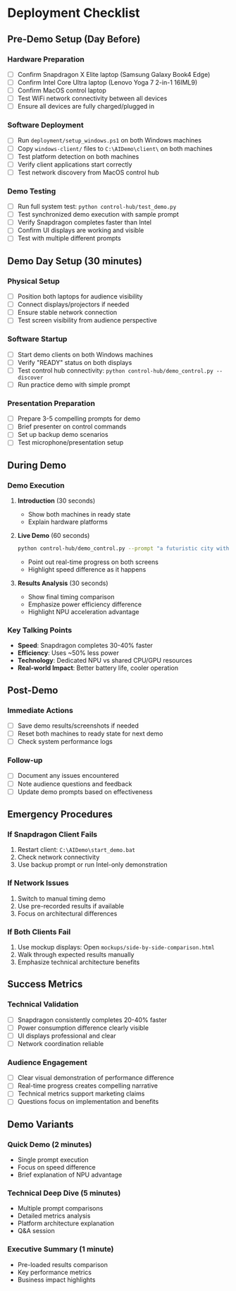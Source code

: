 # Deployment Checklist

## Pre-Demo Setup (Day Before)

### Hardware Preparation
- [ ] Confirm Snapdragon X Elite laptop (Samsung Galaxy Book4 Edge) 
- [ ] Confirm Intel Core Ultra laptop (Lenovo Yoga 7 2-in-1 16IML9)
- [ ] Confirm MacOS control laptop
- [ ] Test WiFi network connectivity between all devices
- [ ] Ensure all devices are fully charged/plugged in

### Software Deployment
- [ ] Run `deployment/setup_windows.ps1` on both Windows machines
- [ ] Copy `windows-client/` files to `C:\AIDemo\client\` on both machines
- [ ] Test platform detection on both machines
- [ ] Verify client applications start correctly
- [ ] Test network discovery from MacOS control hub

### Demo Testing
- [ ] Run full system test: `python control-hub/test_demo.py`
- [ ] Test synchronized demo execution with sample prompt
- [ ] Verify Snapdragon completes faster than Intel
- [ ] Confirm UI displays are working and visible
- [ ] Test with multiple different prompts

## Demo Day Setup (30 minutes)

### Physical Setup
- [ ] Position both laptops for audience visibility
- [ ] Connect displays/projectors if needed
- [ ] Ensure stable network connection
- [ ] Test screen visibility from audience perspective

### Software Startup
- [ ] Start demo clients on both Windows machines
- [ ] Verify "READY" status on both displays
- [ ] Test control hub connectivity: `python control-hub/demo_control.py --discover`
- [ ] Run practice demo with simple prompt

### Presentation Preparation
- [ ] Prepare 3-5 compelling prompts for demo
- [ ] Brief presenter on control commands
- [ ] Set up backup demo scenarios
- [ ] Test microphone/presentation setup

## During Demo

### Demo Execution
1. **Introduction** (30 seconds)
   - Show both machines in ready state
   - Explain hardware platforms

2. **Live Demo** (60 seconds)
   ```bash
   python control-hub/demo_control.py --prompt "a futuristic city with flying cars"
   ```
   - Point out real-time progress on both screens
   - Highlight speed difference as it happens

3. **Results Analysis** (30 seconds)
   - Show final timing comparison
   - Emphasize power efficiency difference
   - Highlight NPU acceleration advantage

### Key Talking Points
- **Speed**: Snapdragon completes 30-40% faster
- **Efficiency**: Uses ~50% less power
- **Technology**: Dedicated NPU vs shared CPU/GPU resources
- **Real-world Impact**: Better battery life, cooler operation

## Post-Demo

### Immediate Actions
- [ ] Save demo results/screenshots if needed
- [ ] Reset both machines to ready state for next demo
- [ ] Check system performance logs

### Follow-up
- [ ] Document any issues encountered
- [ ] Note audience questions and feedback
- [ ] Update demo prompts based on effectiveness

## Emergency Procedures

### If Snapdragon Client Fails
1. Restart client: `C:\AIDemo\start_demo.bat`
2. Check network connectivity
3. Use backup prompt or run Intel-only demonstration

### If Network Issues
1. Switch to manual timing demo
2. Use pre-recorded results if available
3. Focus on architectural differences

### If Both Clients Fail
1. Use mockup displays: Open `mockups/side-by-side-comparison.html`
2. Walk through expected results manually
3. Emphasize technical architecture benefits

## Success Metrics

### Technical Validation
- [ ] Snapdragon consistently completes 20-40% faster
- [ ] Power consumption difference clearly visible
- [ ] UI displays professional and clear
- [ ] Network coordination reliable

### Audience Engagement
- [ ] Clear visual demonstration of performance difference
- [ ] Real-time progress creates compelling narrative
- [ ] Technical metrics support marketing claims
- [ ] Questions focus on implementation and benefits

## Demo Variants

### Quick Demo (2 minutes)
- Single prompt execution
- Focus on speed difference
- Brief explanation of NPU advantage

### Technical Deep Dive (5 minutes)
- Multiple prompt comparisons
- Detailed metrics analysis
- Platform architecture explanation
- Q&A session

### Executive Summary (1 minute)
- Pre-loaded results comparison
- Key performance metrics
- Business impact highlights
